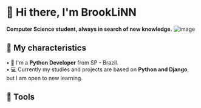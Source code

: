 # 📍 Hi there, I'm BrookLiNN 
**Computer Science student, always in search of new knowledge.**
![image](https://github.com/BrookLiNNz/BrookLiNNz/assets/106794039/2ed28c74-bed8-45cf-9b4d-30c236fe52a7)

## 🔎 My characteristics
• 🐍 I'm a **Python Developer** from SP - Brazil.<br />
• 💻 Currently my studies and projects are based on **Python and Django**, but I am open to new learning.

## 🔨 Tools 

